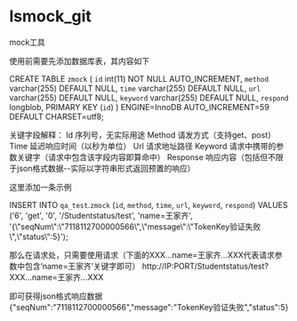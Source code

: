 # lsmock_git
mock工具

使用前需要先添加数据库表，其内容如下

CREATE TABLE `zmock` (
  `id` int(11) NOT NULL AUTO_INCREMENT,
  `method` varchar(255) DEFAULT NULL,
  `time` varchar(255) DEFAULT NULL,
  `url` varchar(255) DEFAULT NULL,
  `keyword` varchar(255) DEFAULT NULL,
  `respond` longblob,
  PRIMARY KEY (`id`)
) ENGINE=InnoDB AUTO_INCREMENT=59 DEFAULT CHARSET=utf8;

关键字段解释：
Id         序列号，无实际用途
Method    请发方式（支持get、post）
Time       延迟响应时间（以秒为单位）
Url        请求地址路径
Keyword   请求中携带的参数关键字（请求中包含该字段内容即算命中）
Response   响应内容（包括但不限于json格式数据--实际以字符串形式返回预置的响应）

这里添加一条示例

INSERT INTO `qa_test`.`zmock` (`id`, `method`, `time`, `url`, `keyword`, `respond`) VALUES ('6', 'get', '0', '/Studentstatus/test', 'name=王家齐', '{\\\"seqNum\\\":\\\"7118112700000566\\\",\\\"message\\\":\\\"TokenKey验证失败\\\",\\\"status\\\":5}');

那么在请求处，只需要使用请求（下面的XXX...name=王家齐...XXX代表请求参数中包含‘name=王家齐’关键字即可）
http://IP:PORT/Studentstatus/test?XXX...name=王家齐...XXX

即可获得json格式响应数据
{\"seqNum\":\"7118112700000566\",\"message\":\"TokenKey验证失败\",\"status\":5}
